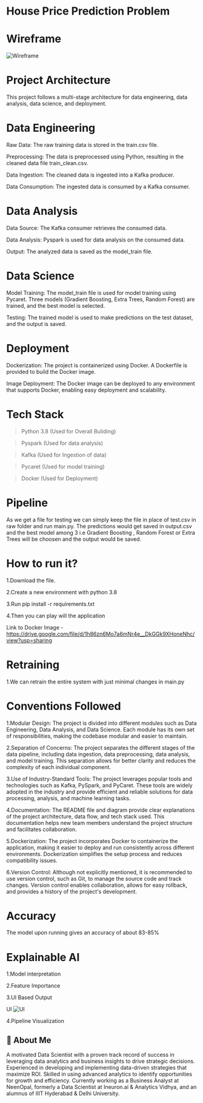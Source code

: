 
# House Price Prediction Problem

# Wireframe

![Wireframe](https://github.com/aditya699/ZAMATO-DATA-SCIENCE-PROJECT/assets/64576351/7244ca0c-bf1e-4bcf-825e-995bd165d055)


# Project Architecture
This project follows a multi-stage architecture for data engineering, data analysis, data science, and deployment.

# Data Engineering

Raw Data: The raw training data is stored in the train.csv file.

Preprocessing: The data is preprocessed using Python, resulting in the cleaned data file train_clean.csv.

Data Ingestion: The cleaned data is ingested into a Kafka producer.

Data Consumption: The ingested data is consumed by a Kafka 
consumer.

# Data Analysis

Data Source: The Kafka consumer retrieves the consumed data.

Data Analysis: Pyspark is used for data analysis on the consumed data.

Output: The analyzed data is saved as the model_train file.

# Data Science
Model Training: The model_train file is used for model training using Pycaret. Three models (Gradient Boosting, Extra Trees, Random Forest) are trained, and the best model is selected.

Testing: The trained model is used to make predictions on the test dataset, and the output is saved.

# Deployment

Dockerization: The project is containerized using Docker. A Dockerfile is provided to build the Docker image.

Image Deployment: The Docker image can be deployed to any environment that supports Docker, enabling easy deployment and scalability.

# Tech Stack 
> Python 3.8 (Used for Overall Buliding)

> Pyspark (Used for data analysis)

> Kafka   (Used for Ingestion of data)  

> Pycaret (Used for model training)

> Docker  (Used for Deployment)

# Pipeline

As we get a file for testing we can simply keep the file in place of test.csv in raw folder and run main.py. The predictions would get saved in output.csv and the best model among 3 i.e Gradient Boosting , Random Forest or Extra Trees will be choosen and the output would be saved.

# How to run it?

1.Download the file.

2.Create a new environment with python 3.8

3.Run pip install -r requirements.txt

4.Then you can play will the application

Link to Docker Image - https://drive.google.com/file/d/1h86zn6Mo7a6mNr4e__DkGGk9XHoneNhc/view?usp=sharing

# Retraining

1.We can retrain the entire system with just minimal changes in main.py 

# Conventions Followed

1.Modular Design: The project is divided into different modules such as Data Engineering, Data Analysis, and Data Science. Each module has its own set of responsibilities, making the codebase modular and easier to maintain.

2.Separation of Concerns: The project separates the different stages of the data pipeline, including data ingestion, data preprocessing, data analysis, and model training. This separation allows for better clarity and reduces the complexity of each individual component.

3.Use of Industry-Standard Tools: The project leverages popular tools and technologies such as Kafka, PySpark, and PyCaret. These tools are widely adopted in the industry and provide efficient and reliable solutions for data processing, analysis, and machine learning tasks.

4.Documentation: The README file and diagram provide clear explanations of the project architecture, data flow, and tech stack used. This documentation helps new team members understand the project structure and facilitates collaboration.

5.Dockerization: The project incorporates Docker to containerize the application, making it easier to deploy and run consistently across different environments. Dockerization simplifies the setup process and reduces compatibility issues.

6.Version Control: Although not explicitly mentioned, it is recommended to use version control, such as Git, to manage the source code and track changes. Version control enables collaboration, allows for easy rollback, and provides a history of the project's development.

# Accuracy 

The model upon running gives an accuracy of about 83-85%

# Explainable AI

1.Model interpretation

2.Feature Importance

3.UI Based Output

UI
![UI](https://github.com/aditya699/ZAMATO-DATA-SCIENCE-PROJECT/assets/64576351/26f42a84-300d-4c04-bc90-a5c4f05b778d)

4.Pipeline Visualization



 
## 🚀 About Me
A motivated Data Scientist with a proven track record of success in leveraging data analytics and business insights to drive strategic decisions. Experienced in developing and implementing data-driven strategies that maximize ROI. Skilled in using advanced analytics to identify opportunities for growth and efficiency. Currently working as a Business Analyst at NeenOpal, formerly a Data Scientist at Ineuron.ai & Analytics Vidhya, and an alumnus of IIIT Hyderabad & Delhi University.

